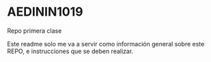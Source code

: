 # AEDININ1019
Repo primera clase

Este readme solo me va a servir como información general sobre este REPO, e instrucciones que se deben realizar. 
